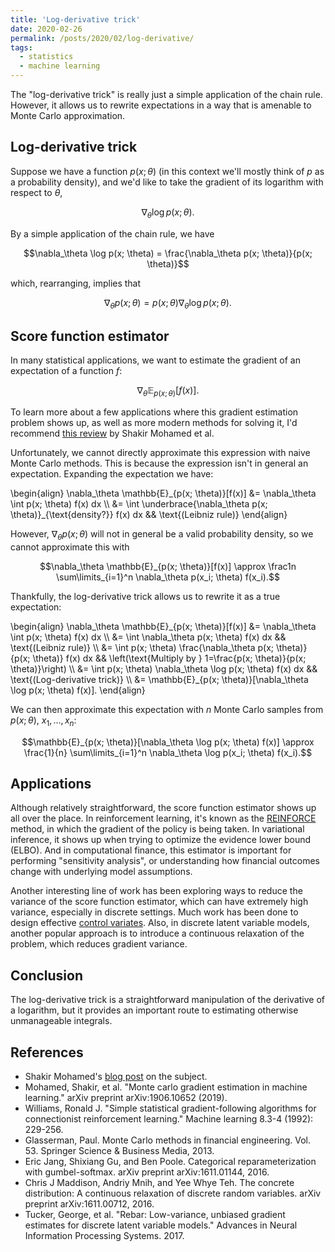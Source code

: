 ```yaml
---
title: 'Log-derivative trick'
date: 2020-02-26
permalink: /posts/2020/02/log-derivative/
tags:
  - statistics
  - machine learning
---
```




The "log-derivative trick" is really just a simple application of the chain rule. However, it allows us to rewrite expectations in a way that is amenable to Monte Carlo approximation.

## Log-derivative trick

Suppose we have a function $p(x; \theta)$ (in this context we'll mostly think of $p$ as a probability density), and we'd like to take the gradient of its logarithm with respect to $\theta$,

$$\nabla_\theta \log p(x; \theta).$$

By a simple application of the chain rule, we have

$$\nabla_\theta \log p(x; \theta) = \frac{\nabla_\theta p(x; \theta)}{p(x; \theta)}$$

which, rearranging, implies that

$$\nabla_\theta p(x; \theta) = p(x; \theta) \nabla_\theta \log p(x; \theta).$$

## Score function estimator

In many statistical applications, we want to estimate the gradient of an expectation of a function $f$:

$$\nabla_\theta \mathbb{E}_{p(x; \theta)}[f(x)].$$

To learn more about a few applications where this gradient estimation problem shows up, as well as more modern methods for solving it, I'd recommend [this review](https://arxiv.org/abs/1906.10652) by Shakir Mohamed et al. 

Unfortunately, we cannot directly approximate this expression with naive Monte Carlo methods. This is because the expression isn't in general an expectation. Expanding the expectation we have:

\begin{align} \nabla_\theta \mathbb{E}\_{p(x; \theta)}[f(x)] &= \nabla_\theta \int p(x; \theta) f(x)  dx \\\ &= \int \underbrace{\nabla_\theta p(x; \theta)}_{\text{density?}} f(x)  dx && \text{(Leibniz rule)} \end{align}

However, $\nabla_\theta p(x; \theta)$ will not in general be a valid probability density, so we cannot approximate this with

$$\nabla_\theta \mathbb{E}_{p(x; \theta)}[f(x)] \approx \frac1n \sum\limits_{i=1}^n \nabla_\theta p(x_i; \theta) f(x_i).$$

Thankfully, the log-derivative trick allows us to rewrite it as a true expectation:

\begin{align} \nabla_\theta \mathbb{E}\_{p(x; \theta)}[f(x)] &= \nabla_\theta \int p(x; \theta) f(x)  dx \\\ &= \int \nabla_\theta p(x; \theta) f(x)  dx && \text{(Leibniz rule)} \\\ &= \int p(x; \theta) \frac{\nabla_\theta  p(x; \theta)}{p(x; \theta)}  f(x) dx && \left(\text{Multiply by } 1=\frac{p(x; \theta)}{p(x; \theta)}\right) \\\ &= \int p(x; \theta) \nabla_\theta \log  p(x; \theta)  f(x) dx  && \text{(Log-derivative trick)} \\\ &= \mathbb{E}\_{p(x; \theta)}[\nabla_\theta \log  p(x; \theta)  f(x)]. \end{align}

We can then approximate this expectation with $n$ Monte Carlo samples from $p(x; \theta)$, $x_1, \dots, x_n$:

$$\mathbb{E}_{p(x; \theta)}[\nabla_\theta \log  p(x; \theta)  f(x)] \approx \frac{1}{n} \sum\limits_{i=1}^n \nabla_\theta \log  p(x_i; \theta)  f(x_i).$$

## Applications

Although relatively straightforward, the score function estimator shows up all over the place. In reinforcement learning, it's known as the [REINFORCE](https://link.springer.com/article/10.1007/BF00992696) method, in which the gradient of the policy is being taken. In variational inference, it shows up when trying to optimize the evidence lower bound (ELBO). And in computational finance, this estimator is important for performing "sensitivity analysis", or understanding how financial outcomes change with underlying model assumptions.

Another interesting line of work has been exploring ways to reduce the variance of the score function estimator, which can have extremely high variance, especially in discrete settings. Much work has been done to design effective [control variates](https://andrewcharlesjones.github.io/posts/2020/02/controlvariates/). Also, in discrete latent variable models, another popular approach is to introduce a continuous relaxation of the problem, which reduces gradient variance.

## Conclusion

The log-derivative trick is a straightforward manipulation of the derivative of a logarithm, but it provides an important route to estimating otherwise unmanageable integrals.

## References

- Shakir Mohamed's [blog post](http://blog.shakirm.com/2015/11/machine-learning-trick-of-the-day-5-log-derivative-trick/) on the subject.
- Mohamed, Shakir, et al. "Monte carlo gradient estimation in machine learning." arXiv preprint arXiv:1906.10652 (2019).
- Williams, Ronald J. "Simple statistical gradient-following algorithms for connectionist reinforcement learning." Machine learning 8.3-4 (1992): 229-256.
- Glasserman, Paul. Monte Carlo methods in financial engineering. Vol. 53. Springer Science & Business Media, 2013.
- Eric Jang, Shixiang Gu, and Ben Poole. Categorical reparameterization with gumbel-softmax. arXiv
preprint arXiv:1611.01144, 2016.
- Chris J Maddison, Andriy Mnih, and Yee Whye Teh. The concrete distribution: A continuous
relaxation of discrete random variables. arXiv preprint arXiv:1611.00712, 2016.
- Tucker, George, et al. "Rebar: Low-variance, unbiased gradient estimates for discrete latent variable models." Advances in Neural Information Processing Systems. 2017.

